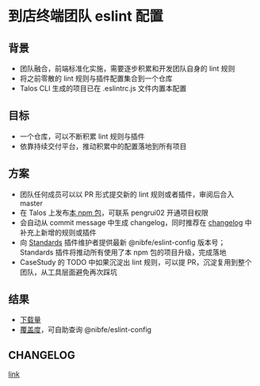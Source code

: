 # 到店终端团队 eslint 配置

## 背景
- 团队融合，前端标准化实施，需要逐步积累和开发团队自身的 lint 规则
- 将之前零散的 lint 规则与插件配置集合到一个仓库
- Talos CLI 生成的项目已在 .eslintrc.js 文件内置本配置

## 目标
- 一个仓库，可以不断积累 lint 规则与插件
- 依靠持续交付平台，推动积累中的配置落地到所有项目

## 方案
- 团队任何成员可以以 PR 形式提交新的 lint 规则或者插件，审阅后合入 master
- 在 Talos 上发布[本 npm 包](http://talos.sankuai.com/#/project/1299?page_num=1)，可联系 pengrui02 开通项目权限
- 会自动从 commit message 中生成 changelog，同时推荐在 [changelog](http://talos.sankuai.com/#/project/1299/changelog) 中补充上新增的规则或插件
- 向 [Standards](http://talos.sankuai.com/#/plugin/158/detail) 插件维护者提供最新 @nibfe/eslint-config 版本号；Standards 插件将推动所有使用了本 npm 包的项目升级，完成落地
- CaseStudy 的 TODO 中如果沉淀出 lint 规则，可以提 PR，沉淀复用到整个团队，从工具层面避免再次踩坑

## 结果
- [下载量](http://utiljs.sankuai.com/download/?libs=@nibfe/eslint-config)
- [覆盖度](https://pom.sankuai.com/package)，可自助查询 @nibfe/eslint-config

## CHANGELOG
<a href="http://talos.sankuai.com/#/project/1299/changelog" target="_blank" rel="noopener noreferrer">link</a>
